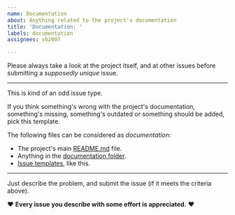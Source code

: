 ```yaml
---
name: Documentation
about: Anything related to the project's documentation
title: 'Documentation: '
labels: documentation
assignees: vb2007

---
```


Please always take a look at the project itself, and at other issues before submitting a _supposedly unique_ issue.

---

This is kind of an odd issue type.

If you think something's wrong with the project's documentation, something's missing, something's outdated or something should be added, pick this template.

The following files can be considered as _documentation_:

- The project's main [README.md](../../README.md) file.
- Anything in the [documentation folder](../../documentation/).
- [Issue templates](../ISSUE_TEMPLATE/), like this.

---

Just describe the problem, and submit the issue (if it meets the criteria above).

♥ **Every issue you describe with some effort is appreciated.** ♥